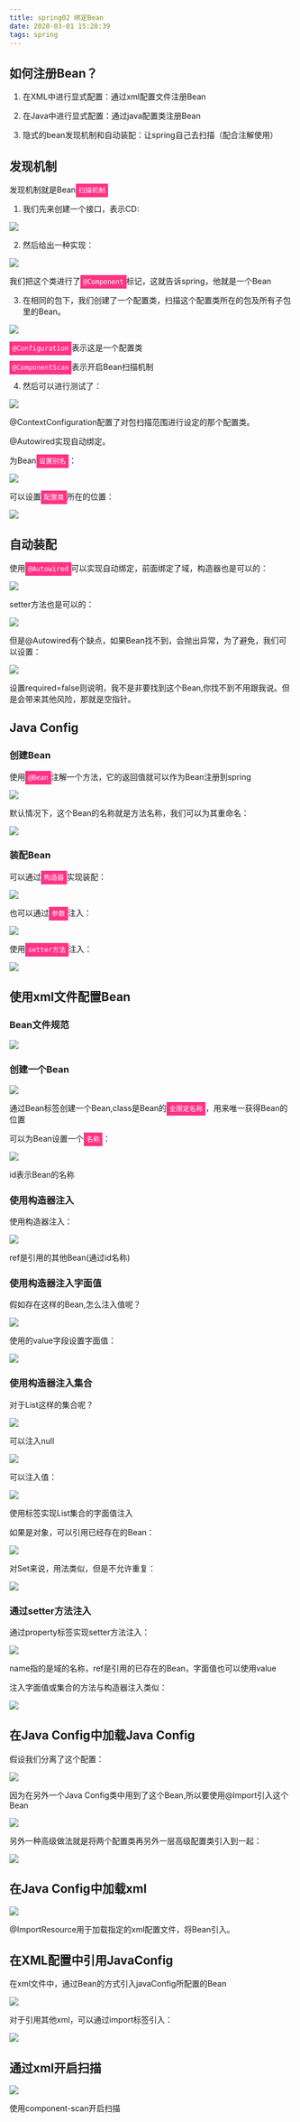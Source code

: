 ```yaml
---
title: spring02 绑定Bean
date: 2020-03-01 15:28:39
tags: spring
---
```


## 如何注册Bean？

1. 在XML中进行显式配置：通过xml配置文件注册Bean

2. 在Java中进行显式配置：通过java配置类注册Bean

3. 隐式的bean发现机制和自动装配：让spring自己去扫描（配合注解使用）


## 发现机制

发现机制就是Bean<code style='background:#ff3385;color:white;padding:5px;'>扫描机制</code>

1. 我们先来创建一个接口，表示CD:

<img src='spring02-Wiring-beans\e39447f3-9cca-4593-8593-bbeee49a23bc.jpg'>

2. 然后给出一种实现：

<img src='spring02-Wiring-beans\da0f5453-79e7-4967-a951-8dd33f04a2e7.jpg'>

我们把这个类进行了<code style='background:#ff3385;color:white;padding:5px;'>@Component</code>标记，这就告诉spring，他就是一个Bean

3. 在相同的包下，我们创建了一个配置类，扫描这个配置类所在的包及所有子包里的Bean。

<img src='spring02-Wiring-beans\2cd29d83-a440-47f9-a5c0-7e928186ccbf.jpg'>

<code style='background:#ff3385;color:white;padding:5px;'>@Configuration</code>表示这是一个配置类

<code style='background:#ff3385;color:white;padding:5px;'>@ComponentScan</code>表示开启Bean扫描机制

4. 然后可以进行测试了：

<img src='spring02-Wiring-beans\33301175-60c4-4673-9428-d1580b8f879f.jpg'>

@ContextConfiguration配置了对包扫描范围进行设定的那个配置类。

@Autowired实现自动绑定。

为Bean<code style='background:#ff3385;color:white;padding:5px;'>设置别名</code>：

<img src='spring02-Wiring-beans\ffc361e3-207b-40f8-80eb-c48dcd4c83d2.jpg'>

可以设置<code style='background:#ff3385;color:white;padding:5px;'>配置类</code>所在的位置：

<img src='spring02-Wiring-beans\ca29213c-8984-48e5-87c8-4e01df9a1fd6.jpg'>

## 自动装配

使用<code style='background:#ff3385;color:white;padding:5px;'>@Autowired</code>可以实现自动绑定，前面绑定了域，构造器也是可以的：

<img src='spring02-Wiring-beans\87401b8f-b9b1-4630-a212-1c9e86742905.jpg'>

setter方法也是可以的：

<img src='spring02-Wiring-beans\72142139-13cf-44a2-9946-fcd4f8a2c9d7.jpg'>

但是@Autowired有个缺点，如果Bean找不到，会抛出异常，为了避免，我们可以设置：

<img src='spring02-Wiring-beans\6e61e103-65e3-465a-a13d-330e8f4a20fe.jpg'>

设置required=false则说明，我不是非要找到这个Bean,你找不到不用跟我说。但是会带来其他风险，那就是空指针。

## Java Config

### 创建Bean

使用<code style='background:#ff3385;color:white;padding:5px;'>@Bean</code>注解一个方法，它的返回值就可以作为Bean注册到spring

<img src='spring02-Wiring-beans\427890fa-d2f8-41f2-afe5-4a8aeed89607.jpg'>

默认情况下，这个Bean的名称就是方法名称，我们可以为其重命名：

<img src='spring02-Wiring-beans\f28d709b-318d-4c74-953a-d1ec0428f10e.jpg'>

### 装配Bean

可以通过<code style='background:#ff3385;color:white;padding:5px;'>构造器</code>实现装配：

<img src='spring02-Wiring-beans\f05ee1d2-650b-4a03-963b-24fdc2cd1bbc.jpg'>

也可以通过<code style='background:#ff3385;color:white;padding:5px;'>参数</code>注入：

<img src='spring02-Wiring-beans\c599fc95-f151-4230-b187-8ea329f8c587.jpg'>

使用<code style='background:#ff3385;color:white;padding:5px;'>setter方法</code>注入：

<img src='spring02-Wiring-beans\fbc1c386-9d7c-4ea6-9ad9-d888da574ff7.jpg'>

## 使用xml文件配置Bean

### Bean文件规范

<img src='spring02-Wiring-beans\6a345622-5f96-4394-b310-0577f42dc8b8.jpg'>

### 创建一个Bean

<img src='spring02-Wiring-beans\71fb6444-e252-4147-af00-1de36cb12bc3.jpg'>

通过Bean标签创建一个Bean,class是Bean的<code style='background:#ff3385;color:white;padding:5px;'>全限定名称</code>，用来唯一获得Bean的位置

可以为Bean设置一个<code style='background:#ff3385;color:white;padding:5px;'>名称</code>：

<img src='spring02-Wiring-beans\6fb32f7b-768c-48a9-b2d8-e894cf70c056.jpg'>

id表示Bean的名称

### 使用构造器注入

使用<constructor-arg />构造器注入：

<img src='spring02-Wiring-beans\697b11a9-e120-45c8-bbab-2b9830f388e1.jpg'>

ref是引用的其他Bean(通过id名称)

### 使用构造器注入字面值

假如存在这样的Bean,怎么注入值呢？

<img src='spring02-Wiring-beans\a734495d-75e5-409a-9107-846bedbba5a2.jpg'>

使用<constructor-arg />的value字段设置字面值：

<img src='spring02-Wiring-beans\039e9d21-58b9-40d6-a8e9-1a8bc723a469.jpg'>

### 使用构造器注入集合

对于List这样的集合呢？

<img src='spring02-Wiring-beans\99bba038-b1c6-45e5-8e3c-1b6320f196af.jpg'>

可以注入null

<img src='spring02-Wiring-beans\e110e2a9-bf05-4a62-8288-60d87011f284.jpg'>

可以注入值：

<img src='spring02-Wiring-beans\9a5c8931-dc73-4434-a8de-d7e37fa14886.jpg'>

使用标签实现List集合的字面值注入

如果是对象，可以引用已经存在的Bean：

<img src='spring02-Wiring-beans\fa1ca96b-1413-4d6b-a66e-e2cb8da932af.jpg'>

对Set来说，用法类似，但是不允许重复：

<img src='spring02-Wiring-beans\d5a8079d-a020-461b-aa31-09edb39f49e7.jpg'>

### 通过setter方法注入

通过property标签实现setter方法注入：

<img src='spring02-Wiring-beans\81d97000-1fd0-4e40-a526-39e64884ca79.jpg'>

name指的是域的名称，ref是引用的已存在的Bean，字面值也可以使用value

注入字面值或集合的方法与构造器注入类似：

<img src='spring02-Wiring-beans\323bfc05-8cf1-456d-bde0-160d754cee36.jpg'>

## 在Java Config中加载Java Config

假设我们分离了这个配置：

<img src='spring02-Wiring-beans\e85bb101-f274-4d57-a575-e0228b55ee61.jpg'>

因为在另外一个Java Config类中用到了这个Bean,所以要使用@Import引入这个Bean

<img src='spring02-Wiring-beans\d9bc320c-6f2e-4605-9f92-3cbdbb12bc4a.jpg'>

另外一种高级做法就是将两个配置类再另外一层高级配置类引入到一起：

<img src='spring02-Wiring-beans\bd6e8b08-5593-4bee-b4bb-6926da59695c.jpg'>

## 在Java Config中加载xml

<img src='spring02-Wiring-beans\1af814d4-ea1f-4dd5-88b8-0ef7108b0cde.jpg'>

@ImportResource用于加载指定的xml配置文件，将Bean引入。

## 在XML配置中引用JavaConfig

在xml文件中，通过Bean的方式引入javaConfig所配置的Bean

<img src='spring02-Wiring-beans\3775de2c-ed5e-41d6-8fc7-cf8f60b5f99c.jpg'>

对于引用其他xml，可以通过import标签引入：

<img src='spring02-Wiring-beans\b72a97a6-a5b2-412a-838c-bf6a4567af60.jpg'>

## 通过xml开启扫描

<img src='spring02-Wiring-beans\80f6ddb2-f622-458f-9b7f-da43ca7b5fa0.jpg'>

使用component-scan开启扫描